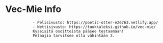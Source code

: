# Vec-Mie Info
                - Pelisivusto: https://poetic-otter-e26763.netlify.app/
                - Nettisivusto: https://tuukkaleksi.github.io/vec-mie/
                Kyseisitä osoitteista pääsee testaamaan!
                Pelaajia tarvitsee olla vähintään 3.
